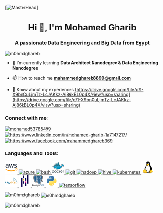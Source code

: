 [![MasterHead](https://static.vecteezy.com/system/resources/previews/002/280/197/non_2x/big-data-banner-vector.jpg)]
<h1 align="center">Hi 👋, I'm Mohamed Gharib</h1>
<h3 align="center">A passionate Data Engineering and Big Data from Egypt</h3>

<p align="left"> <img src="https://komarev.com/ghpvc/?username=m0hmdghareb&label=Profile%20views&color=0e75b6&style=flat" alt="m0hmdghareb" /> </p>

- 🌱 I’m currently learning **Data Architect Nanodegree & Data Engineering Nanodegree**

- 📫 How to reach me **mahammedghareb8899@gmail.com**

- 📄 Know about my experiences [https://drive.google.com/file/d/1-X9bnCuLjmTz-LcJAKkz-Aj86kBL0p4X/view?usp=sharing](https://drive.google.com/file/d/1-X9bnCuLjmTz-LcJAKkz-Aj86kBL0p4X/view?usp=sharing)

<h3 align="left">Connect with me:</h3>
<p align="left">
<a href="https://twitter.com/mohamed53785499" target="blank"><img align="center" src="https://raw.githubusercontent.com/rahuldkjain/github-profile-readme-generator/master/src/images/icons/Social/twitter.svg" alt="mohamed53785499" height="30" width="40" /></a>
<a href="https://linkedin.com/in/https://www.linkedin.com/in/mohamed-gharib-1a7147217/" target="blank"><img align="center" src="https://raw.githubusercontent.com/rahuldkjain/github-profile-readme-generator/master/src/images/icons/Social/linked-in-alt.svg" alt="https://www.linkedin.com/in/mohamed-gharib-1a7147217/" height="30" width="40" /></a>
<a href="https://fb.com/https://www.facebook.com/mahammedghareb369" target="blank"><img align="center" src="https://raw.githubusercontent.com/rahuldkjain/github-profile-readme-generator/master/src/images/icons/Social/facebook.svg" alt="https://www.facebook.com/mahammedghareb369" height="30" width="40" /></a>
</p>

<h3 align="left">Languages and Tools:</h3>
<p align="left"> <a href="https://aws.amazon.com" target="_blank" rel="noreferrer"> <img src="https://raw.githubusercontent.com/devicons/devicon/master/icons/amazonwebservices/amazonwebservices-original-wordmark.svg" alt="aws" width="40" height="40"/> </a> <a href="https://azure.microsoft.com/en-in/" target="_blank" rel="noreferrer"> <img src="https://www.vectorlogo.zone/logos/microsoft_azure/microsoft_azure-icon.svg" alt="azure" width="40" height="40"/> </a> <a href="https://www.gnu.org/software/bash/" target="_blank" rel="noreferrer"> <img src="https://www.vectorlogo.zone/logos/gnu_bash/gnu_bash-icon.svg" alt="bash" width="40" height="40"/> </a> <a href="https://www.docker.com/" target="_blank" rel="noreferrer"> <img src="https://raw.githubusercontent.com/devicons/devicon/master/icons/docker/docker-original-wordmark.svg" alt="docker" width="40" height="40"/> </a> <a href="https://git-scm.com/" target="_blank" rel="noreferrer"> <img src="https://www.vectorlogo.zone/logos/git-scm/git-scm-icon.svg" alt="git" width="40" height="40"/> </a> <a href="https://hadoop.apache.org/" target="_blank" rel="noreferrer"> <img src="https://www.vectorlogo.zone/logos/apache_hadoop/apache_hadoop-icon.svg" alt="hadoop" width="40" height="40"/> </a> <a href="https://hive.apache.org/" target="_blank" rel="noreferrer"> <img src="https://www.vectorlogo.zone/logos/apache_hive/apache_hive-icon.svg" alt="hive" width="40" height="40"/> </a> <a href="https://kubernetes.io" target="_blank" rel="noreferrer"> <img src="https://www.vectorlogo.zone/logos/kubernetes/kubernetes-icon.svg" alt="kubernetes" width="40" height="40"/> </a> <a href="https://www.linux.org/" target="_blank" rel="noreferrer"> <img src="https://raw.githubusercontent.com/devicons/devicon/master/icons/linux/linux-original.svg" alt="linux" width="40" height="40"/> </a> <a href="https://www.mysql.com/" target="_blank" rel="noreferrer"> <img src="https://raw.githubusercontent.com/devicons/devicon/master/icons/mysql/mysql-original-wordmark.svg" alt="mysql" width="40" height="40"/> </a> <a href="https://pandas.pydata.org/" target="_blank" rel="noreferrer"> <img src="https://raw.githubusercontent.com/devicons/devicon/2ae2a900d2f041da66e950e4d48052658d850630/icons/pandas/pandas-original.svg" alt="pandas" width="40" height="40"/> </a> <a href="https://www.postgresql.org" target="_blank" rel="noreferrer"> <img src="https://raw.githubusercontent.com/devicons/devicon/master/icons/postgresql/postgresql-original-wordmark.svg" alt="postgresql" width="40" height="40"/> </a> <a href="https://www.python.org" target="_blank" rel="noreferrer"> <img src="https://raw.githubusercontent.com/devicons/devicon/master/icons/python/python-original.svg" alt="python" width="40" height="40"/> </a> <a href="https://www.tensorflow.org" target="_blank" rel="noreferrer"> <img src="https://www.vectorlogo.zone/logos/tensorflow/tensorflow-icon.svg" alt="tensorflow" width="40" height="40"/> </a> </p>

<p><img align="left" src="https://github-readme-stats.vercel.app/api/top-langs?username=m0hmdghareb&show_icons=true&locale=en&layout=compact" alt="m0hmdghareb" /></p>

<p>&nbsp;<img align="center" src="https://github-readme-stats.vercel.app/api?username=m0hmdghareb&show_icons=true&locale=en" alt="m0hmdghareb" /></p>

<p><img align="center" src="https://github-readme-streak-stats.herokuapp.com/?user=m0hmdghareb&" alt="m0hmdghareb" /></p>

